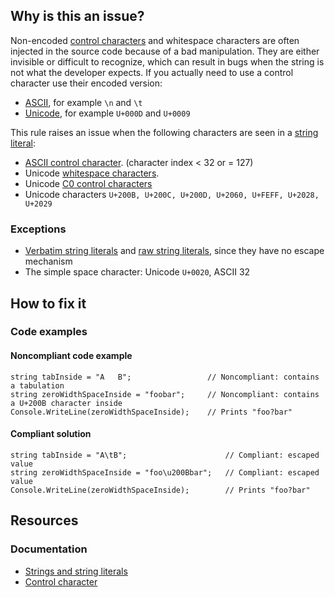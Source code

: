 ## Why is this an issue?

Non-encoded [control characters](https://en.wikipedia.org/wiki/Control_character) and whitespace characters are often injected in the
source code because of a bad manipulation. They are either invisible or difficult to recognize, which can result in bugs when the string is not what
the developer expects. If you actually need to use a control character use their encoded version:

-   [ASCII](https://en.wikipedia.org/wiki/ASCII), for example `\n` and `\t`
-   [Unicode](https://en.wikipedia.org/wiki/Unicode), for example `U+000D` and `U+0009`

This rule raises an issue when the following characters are seen in a [string literal](https://learn.microsoft.com/en-us/dotnet/csharp/programming-guide/strings/):

-   [ASCII control character](https://en.wikipedia.org/wiki/ASCII#Control_characters). (character index &lt; 32 or = 127)
-   Unicode [whitespace characters](https://en.wikipedia.org/wiki/Unicode_character_property#Whitespace).
-   Unicode [C0 control characters](https://en.wikipedia.org/wiki/C0_and_C1_control_codes)
-   Unicode characters `U+200B, U+200C, U+200D, U+2060, U+FEFF, U+2028, U+2029`

### Exceptions

-   [Verbatim string literals](https://learn.microsoft.com/en-us/dotnet/csharp/programming-guide/strings/#verbatim-string-literals) and
  [raw string literals](https://learn.microsoft.com/en-us/dotnet/csharp/programming-guide/strings/#raw-string-literals), since they have no
  escape mechanism
-   The simple space character: Unicode `U+0020`, ASCII 32

## How to fix it

### Code examples

#### Noncompliant code example

    string tabInside = "A	B";                 // Noncompliant: contains a tabulation
    string zeroWidthSpaceInside = "foo​bar";     // Noncompliant: contains a U+200B character inside
    Console.WriteLine(zeroWidthSpaceInside);    // Prints "foo?bar"

#### Compliant solution

    string tabInside = "A\tB";                      // Compliant: escaped value
    string zeroWidthSpaceInside = "foo\u200Bbar";   // Compliant: escaped value
    Console.WriteLine(zeroWidthSpaceInside);        // Prints "foo?bar"

## Resources

### Documentation

-   [Strings and string literals](https://learn.microsoft.com/en-us/dotnet/csharp/programming-guide/strings/)
-   [Control character](https://en.wikipedia.org/wiki/Control_character)